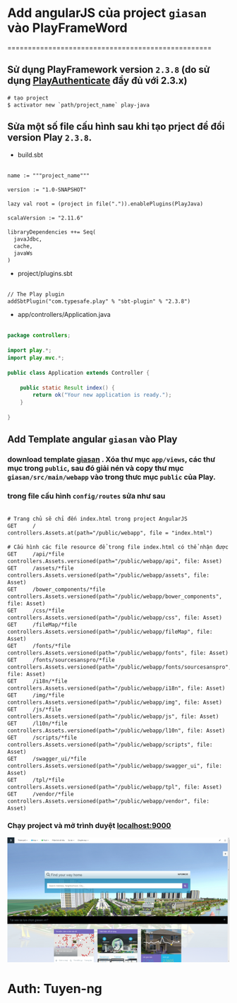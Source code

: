# Add angularJS của project `giasan` vào PlayFrameWord
==================================================

## Sử dụng PlayFramework version `2.3.8` (do sử dụng [PlayAuthenticate](http://joscha.github.com/play-authenticate/) đầy đủ với 2.3.x)

```command
# tạo project
$ activator new `path/project_name` play-java
```

## Sửa một số file cấu hình sau khi tạo prject để đổi version Play `2.3.8`.

* build.sbt

```command

name := """project_name"""

version := "1.0-SNAPSHOT"

lazy val root = (project in file(".")).enablePlugins(PlayJava)

scalaVersion := "2.11.6"

libraryDependencies ++= Seq(
  javaJdbc,
  cache,
  javaWs
)
```

* project/plugins.sbt

```command

// The Play plugin
addSbtPlugin("com.typesafe.play" % "sbt-plugin" % "2.3.8")
```

* app/controllers/Application.java

```java

package controllers;

import play.*;
import play.mvc.*;

public class Application extends Controller {

    public static Result index() {
        return ok("Your new application is ready.");
    }

}

```

## Add Template angular `giasan` vào Play

### download template [giasan](https://drive.google.com/open?id=0B0uLgiGBCYCnUXhGWFlWRVlld1E) . Xóa thư mục `app/views`, các thư mục trong `public`, sau đó giải nén và copy thư mục `giasan/src/main/webapp` vào trong thưc mục `public` của Play. 

### trong file cấu hình `config/routes` sửa như sau

```command

# Trang chủ sẽ chỉ đến index.html trong project AngularJS
GET     /                           controllers.Assets.at(path="/public/webapp", file = "index.html")

# Cấu hình các file resource để trong file index.html có thể nhận được
GET     /api/*file               		controllers.Assets.versioned(path="/public/webapp/api", file: Asset)
GET     /assets/*file               	controllers.Assets.versioned(path="/public/webapp/assets", file: Asset)
GET     /bower_components/*file 		controllers.Assets.versioned(path="/public/webapp/bower_components", file: Asset)
GET     /css/*file               		controllers.Assets.versioned(path="/public/webapp/css", file: Asset)
GET     /fileMap/*file 					controllers.Assets.versioned(path="/public/webapp/fileMap", file: Asset)
GET     /fonts/*file               		controllers.Assets.versioned(path="/public/webapp/fonts", file: Asset)
GET     /fonts/sourcesanspro/*file 		controllers.Assets.versioned(path="/public/webapp/fonts/sourcesanspro", file: Asset)
GET     /i18n/*file               		controllers.Assets.versioned(path="/public/webapp/i18n", file: Asset)
GET     /img/*file               		controllers.Assets.versioned(path="/public/webapp/img", file: Asset)
GET     /js/*file               		controllers.Assets.versioned(path="/public/webapp/js", file: Asset)
GET     /l10n/*file               		controllers.Assets.versioned(path="/public/webapp/l10n", file: Asset)
GET     /scripts/*file               	controllers.Assets.versioned(path="/public/webapp/scripts", file: Asset)
GET     /swagger_ui/*file               controllers.Assets.versioned(path="/public/webapp/swagger_ui", file: Asset)
GET     /tpl/*file               		controllers.Assets.versioned(path="/public/webapp/tpl", file: Asset)
GET     /vendor/*file               	controllers.Assets.versioned(path="/public/webapp/vendor", file: Asset)

```

### Chạy project và mở trình duyệt [localhost:9000](http://localhost:9000)

![Image demo](/images/index.png)

# Auth: Tuyen-ng
